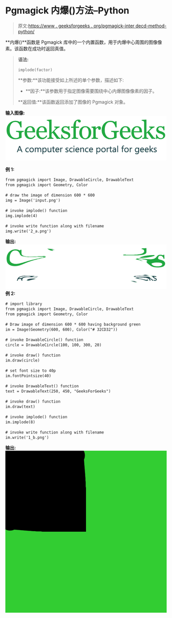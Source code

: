 # Pgmagick 内爆()方法–Python

> 原文:[https://www . geeksforgeeks . org/pgmagick-inter decd-method-python/](https://www.geeksforgeeks.org/pgmagick-implode-method-python/)

**内爆()**函数是 Pgmagick 库中的一个内置函数，用于内爆中心周围的图像像素。该函数在成功时返回真值。

> **语法:**
> 
> ```
> implode(factor)
> ```
> 
> **参数:**该功能接受如上所述的单个参数，描述如下:
> 
> *   **因子:**该参数用于指定图像需要围绕中心内爆图像像素的因子。
> 
> **返回值:**该函数返回添加了图像的 Pgmagick 对象。

**输入图像:**
![](img/4a43a98e9c0ff6dd3018f90f150a2a76.png)

**例 1:**

```
from pgmagick import Image, DrawableCircle, DrawableText
from pgmagick import Geometry, Color

# draw the image of dimension 600 * 600
img = Image('input.png')

# invoke implode() function
img.implode(4)

# invoke write function along with filename
img.write('2_a.png')
```

**输出:**
![](img/75a7cb5729fc00c079506c730348785a.png)
**例 2:**

```
# import library
from pgmagick import Image, DrawableCircle, DrawableText
from pgmagick import Geometry, Color

# Draw image of dimension 600 * 600 having background green
im = Image(Geometry(600, 600), Color("# 32CD32"))

# invoke DrawableCircle() function
circle = DrawableCircle(100, 100, 300, 20)

# invoke draw() function
im.draw(circle)

# set font size to 40p
im.fontPointsize(40)

# invoke DrawableText() function
text = DrawableText(250, 450, "GeeksForGeeks")

# invoke draw() function
im.draw(text)

# invoke implode() function
im.implode(8)

# invoke write function along with filename
im.write('1_b.png')
```

**输出:**
![](img/fac027bb9394c18a7b92a95d38eaffd4.png)